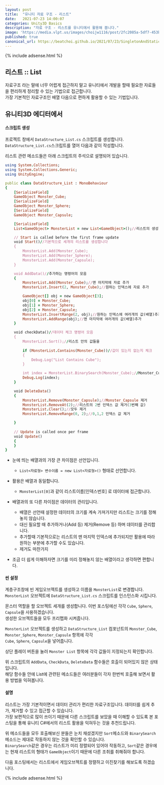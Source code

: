```yaml
---
layout: post
title:  "유니티 자료 구조 - 리스트"
date:   2021-07-23 14:00:07
categories: Unity3D Basics
description: "자료 구조 - 리스트를 유니티에서 활용해 봅니다."
image: 'https://media.vlpt.us/images/choijw1116/post/2fc2085a-5df7-453b-aace-4386f1131fb0/data-structure.jpeg'
published: true
canonical_url: https://beatchoi.github.io/2021/07/23/SingletonAndStatic/
---
```

  
  
  {% include adsense.html %}
  
  
## 리스트 :: List  
자료구조 라는 말에 너무 어렵게 접근하지 말고 유니티에서 개발을 할때 필요한 자료들을 편리하게 정리할 수 있는 기법으로 접근합니다.  
가장 기본적인 자료구조인 배열 다음으로 편하게 활용할 수 있는 기법입니다.  
  
## 유니티3D 에디터에서  
#### 스크립트 생성  
프로젝트 창에서 `DataStructure_List.cs` 스크립트를 생성합니다.  
`DataStructure_List.cs`스크립트를 열어 다음과 같이 작성합니다.  
  
리스트 관련 메소드들은 아래 스크립트의 주석으로 설명되어 있습니다.  

```ruby
using System.Collections;
using System.Collections.Generic;
using UnityEngine;

public class DataStructure_List : MonoBehaviour
{
    [SerializeField]
    GameObject Monster_Cube;
    [SerializeField]
    GameObject Monster_Sphere;
    [SerializeField]
    GameObject Monster_Capsule;

    [SerializeField]
    List<GameObject> MonsterList = new List<GameObject>();//리스트의 생성

    // Start is called before the first frame update
    void Start()//기본적으로 세개의 리스트를 생성합니다
    {
        MonsterList.Add(Monster_Cube);
        MonsterList.Add(Monster_Sphere);
        MonsterList.Add(Monster_Capsule);
    }

    void AddData()//추가하는 명령어의 모음
    {
        MonsterList.Add(Monster_Cube);//맨 마지막에 자료 추가
        MonsterList.Insert(2, Monster_Cube);//원하는 인덱스에 자료 추가

        GameObject[] obj = new GameObject[3];
        obj[0] = Monster_Cube;
        obj[1] = Monster_Sphere;
        obj[2] = Monster_Capsule;
        MonsterList.InsertRange(2, obj);//원하는 인덱스에 여러개의 값(배열)추가
        MonsterList.AddRange(obj);//맨 마지막에 여러개의 값(배열)추가
    }

    void checkData()//데이터 체크 명령어 모음
    {
        MonsterList.Sort();//리스트 안의 값들을 
    
        if (MonsterList.Contains(Monster_Cube))//값이 있는지 없는지 체크
        {
            Debug.Log("List Contains Cube");
        }

        int index = MonsterList.BinarySearch(Monster_Cube);//Monster_Cube라는 데이터가 어디에 있는지 인덱스 번호로 호출
        Debug.Log(index);
    }

    void DeleteData()
    {
        MonsterList.Remove(Monster_Capsule);//Monster_Capsule 제거
        MonsterList.RemoveAt(2);//리스트의 2번 인덱스 값 제거(3번째 값)
        MonsterList.Clear();//모두 제거
        MonsterList.RemoveRange(0, 2);//0,1,2 인덱스 값 제거

    }
    
    // Update is called once per frame
    void Update()
    {
    }
}
```
  
* 눈에 띄는 배열과의 가장 큰 차이점은 선언입니다.  
  * `List<자료형> 변수이름 = new List<자료형>()` 형태로 선언합니다.   
  
* 활용은 배열과 동일합니다.  
  * `MonsterList[0]`과 같이 리스트이름[인덱스번호] 로 데이터에 접근합니다.  
  
* 배열과의 또 다른 차이점은 데이터의 관리입니다.  
  * 배열은 선언때 설정한 데이터의 크기를 계속 가져가지만 리스트는 크기를 정해놓지 않습니다.  
  * 대신 필요할 때 추가하거나(Add 등) 제거(Remove 등) 하며 데이터를 관리합니다.  
  * 추가할때 기본적으로는 리스트의 맨 마지막 인덱스에 추가되지만 활용에 따라 원하는 부분에 추가할 수도 있습니다.  
  * 제거도 마찬가지
* 조금 더 쉽게 이해하자면 크기를 미리 정해놓지 않는 배열이라고 생각하면 편합니다.  
  
#### 씬 설정
계층구조창에 빈 게임오브젝트를 생성하고 이름을 `MonsterList`로 변경합니다.  
`MonsterList` 오브젝트에 `DataStructure_List.cs` 스크립트를 인스턴스화 시킵니다.  
  
몬스터 역할을 할 오브젝트 세개를 생성합니다. 이번 포스팅에선 각각 `Cube`, `Sphere`, `Capsule`을 사용하겠습니다.  
생성한 오브젝트들을 모두 프리펩화 시켜줍니다.  
  
`MonsterList` 오브젝트를 생성하고 `DataStructure_List` 컴포넌트의 `Monster_Cube`, `Monster_Sphere`, `Monster_Capsule` 항목에 각각  
`Cube`, `Sphere`, `Capsule`을 넣어줍니다.  
  
상단 플레이 버튼을 눌러 `Monster List` 항목에 각각 값들이 지정되는지 확인합니다.  
   
위 스크립트의 `AddData`, `CheckData`, `DeleteData` 함수들은 호출이 되어있지 않은 상태입니다.  
해당 함수들 안에 List에 관련된 메소드들은 여러분들이 각자 한번씩 호출해 보면서 활용 방법을 익혀봅니다.  
  

#### 설명
리스트는 가장 기본적이면서 데이터 관리가 편리한 자료구조입니다. 데이터를 쉽게 추가, 제거할 수 있고 접근할 수 있습니다.  
가장 보편적으로 많이 쓰이기 때문에 다른 스크립트를 보았을 때 이해할 수 있도록 본 포스팅을 통해 유니티 C#에서의 리스트 활용을 익혀두는 것을 추천드립니다.  
  
위 메소드들을 모두 호출해보신 분들은 눈치 채셨겠지만 `Sort`메소드와 `BinarySearch`메소드는 제대로 작동하지 않는 것을 확인할 수 있습니다.  
`BinarySearch`같은 경우는 리스트가 미리 정렬되어 있어야 작동하고, `Sort`같은 경우에는 현재 리스트의 형태가 `GameObject`이기 때문에 다른 조취를 취해줘야 합니다.  
  
다음 포스팅에서는 리스트에서 게임오브젝트를 정렬하고 이진찾기를 해보도록 하겠습니다.  
  
  
  
  {% include adsense.html %}
  
  


